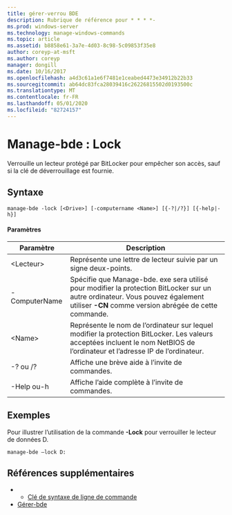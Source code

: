 ```yaml
---
title: gérer-verrou BDE
description: Rubrique de référence pour * * * *-
ms.prod: windows-server
ms.technology: manage-windows-commands
ms.topic: article
ms.assetid: b8858e61-3a7e-4d03-8c98-5c09853f35e8
author: coreyp-at-msft
ms.author: coreyp
manager: dongill
ms.date: 10/16/2017
ms.openlocfilehash: a4d3c61a1e6f7481e1ceabed4473e34912b22b33
ms.sourcegitcommit: ab64dc83fca28039416c26226815502d0193500c
ms.translationtype: MT
ms.contentlocale: fr-FR
ms.lasthandoff: 05/01/2020
ms.locfileid: "82724157"
---
```

# <a name="manage-bde-lock"></a>Manage-bde : Lock



Verrouille un lecteur protégé par BitLocker pour empêcher son accès, sauf si la clé de déverrouillage est fournie.

## <a name="syntax"></a>Syntaxe

```
manage-bde -lock [<Drive>] [-computername <Name>] [{-?|/?}] [{-help|-h}]
```

#### <a name="parameters"></a>Paramètres

|Paramètre|Description|
|---------|-----------|
|\<Lecteur>|Représente une lettre de lecteur suivie par un signe deux-points.|
|-ComputerName|Spécifie que Manage-bde. exe sera utilisé pour modifier la protection BitLocker sur un autre ordinateur. Vous pouvez également utiliser **-CN** comme version abrégée de cette commande.|
|\<Name>|Représente le nom de l’ordinateur sur lequel modifier la protection BitLocker. Les valeurs acceptées incluent le nom NetBIOS de l’ordinateur et l’adresse IP de l’ordinateur.|
|-? ou /?|Affiche une brève aide à l’invite de commandes.|
|-Help ou-h|Affiche l’aide complète à l’invite de commandes.|

## <a name="examples"></a>Exemples

Pour illustrer l’utilisation de la commande **-Lock** pour verrouiller le lecteur de données D.
```
manage-bde –lock D:
```

## <a name="additional-references"></a>Références supplémentaires

-   - [Clé de syntaxe de ligne de commande](command-line-syntax-key.md)
-   [Gérer-bde](manage-bde.md)
